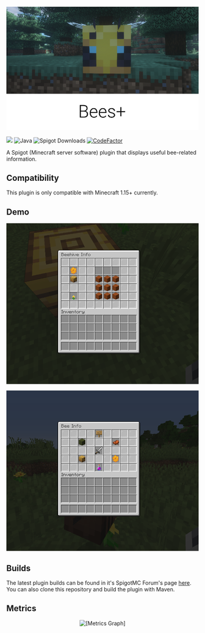 <p align="center">
    <img src="static/header.png" alt="Bees+"/>
</p>

![](https://github.com/tomasff/BeesPlus/workflows/Java%20CI/badge.svg)
![Java](https://img.shields.io/badge/Java-8%2B-blue)
![Spigot Downloads](https://img.shields.io/spiget/downloads/77224)
[![CodeFactor](https://www.codefactor.io/repository/github/tomasff/beesplus/badge)](https://www.codefactor.io/repository/github/tomasff/beesplus)

A Spigot (Minecraft server software) plugin that displays useful bee-related information.

## Compatibility
This plugin is only compatible with Minecraft 1.15+ currently.

## Demo
<p align="center">
    <img src="static/gui.gif" alt="[GUI GIF]"/>
</p>
<p align="center">
    <img src="static/bee.gif" alt="[BEE GIF]"/>
</p>

## Builds
The latest plugin builds can be found in it's SpigotMC Forum's page [here](https://www.spigotmc.org/resources/beesplus.77224/).
You can also clone this repository and build the plugin with Maven. 

## Metrics
<p align="center">
    <img src="https://bstats.org/signatures/bukkit/BeesPlus.svg" alt="[Metrics Graph]"/>
</p>
